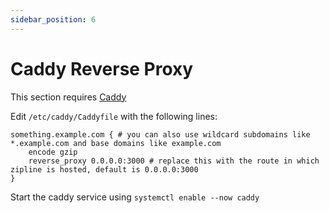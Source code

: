 ```yaml
---
sidebar_position: 6
---
```


# Caddy Reverse Proxy

This section requires [Caddy](https://caddyserver.com/)

Edit `/etc/caddy/Caddyfile` with the following lines:
```
something.example.com { # you can also use wildcard subdomains like *.example.com and base domains like example.com
	encode gzip
	reverse_proxy 0.0.0.0:3000 # replace this with the route in which zipline is hosted, default is 0.0.0.0:3000
}
```

Start the caddy service using `systemctl enable --now caddy`
